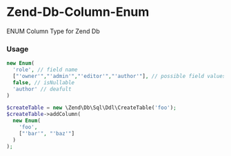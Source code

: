 # Zend-Db-Column-Enum
ENUM Column Type for Zend Db

### Usage
```php
new Enum(
  'role', // field name
  ["'owner'","'admin'","'editor'","'author'"], // possible field values
  false, // isNullable
  'author' // deafult
)

$createTable = new \Zend\Db\Sql\Ddl\CreateTable('foo');
$createTable->addColumn(
  new Enum(
    'foo',
    ["'bar'", "'baz'"]
  )
);
```
